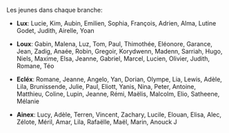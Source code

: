 Les jeunes dans chaque branche:

- **Lux**: Lucie, Kim, Aubin, Emilien, Sophia, François, Adrien, Alma, Lutine Godet, Judith, Airelle, Yoan

- **Loux**: Gabin, Malena, Luz, Tom, Paul, Thimothée, Eléonore, Garance, Jean, Zadig, Anaée, Robin, Gregoir, Korydwenn, Madenn, Sarriah, Hugo, Niels, Maxime, Elsa, Jeanne, Gabriel, Marcel, Lucien, Olivier, Judith, Romane, Téo

- **Ecléx**: Romane, Jeanne, Angelo, Yan, Dorian, Olympe, Lia, Lewis, Adèle, Lila, Brunissende, Julie, Paul, Eliott, Yanis, Nina, Peter, Antoine, Matthieu, Coline, Lupin, Jeanne, Rémi, Maëlis, Malcolm, Elio, Satheene, Mélanie

- **Ainex**: Lucy, Adèle, Terren, Vincent, Zachary, Lucile, Elouan, Elisa, Alec, Zélote, Méril, Amar, Lila, Rafaëlle, Maël, Marin, Anouck J